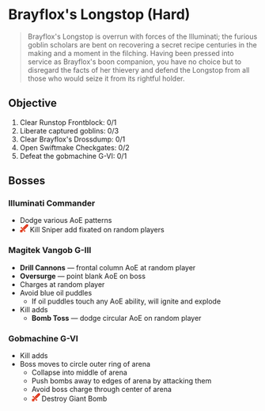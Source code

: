 # Brayflox's Longstop (Hard)

> Brayflox's Longstop is overrun with forces of the Illuminati; the furious goblin scholars are bent on recovering a secret recipe centuries in the making and a moment in the filching. Having been pressed into service as Brayflox's boon companion, you have no choice but to disregard the facts of her thievery and defend the Longstop from all those who would seize it from its rightful holder.

## Objective

1. Clear Runstop Frontblock: 0/1
2. Liberate captured goblins: 0/3
3. Clear Brayflox's Drossdump: 0/1
4. Open Swiftmake Checkgates: 0/2
5. Defeat the gobmachine G-VI: 0/1

## Bosses

### Illuminati Commander

- Dodge various AoE patterns
- ![](/assets/icons/role-dps.png) Kill Sniper add fixated on random players

### Magitek Vangob G-III

- **Drill Cannons** — frontal column AoE at random player
- **Oversurge** — point blank AoE on boss
- Charges at random player
- Avoid blue oil puddles
    - If oil puddles touch any AoE ability, will ignite and explode
- Kill adds
    - **Bomb Toss** — dodge circular AoE on random player

### Gobmachine G-VI

- Kill adds
- Boss moves to circle outer ring of arena
    - Collapse into middle of arena
    - Push bombs away to edges of arena by attacking them
    - Avoid boss charge through center of arena
    - ![](/assets/icons/role-dps.png) Destroy Giant Bomb
